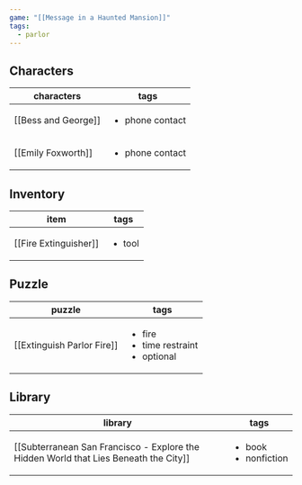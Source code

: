 ```yaml
---
game: "[[Message in a Haunted Mansion]]"
tags:
  - parlor
---
```

## Characters
<!-- QueryToSerialize: Table WITHOUT ID file.link as characters, tags from "content/03 MHM/Characters" where contains(tags,  "phone") -->
<!-- SerializedQuery: Table WITHOUT ID file.link as characters, tags from "content/03 MHM/Characters" where contains(tags,  "phone") -->

| characters                                                        | tags                            |
| ----------------------------------------------------------------- | ------------------------------- |
| [[Bess and George]] | <ul><li>phone contact</li></ul> |
| [[Emily Foxworth]]   | <ul><li>phone contact</li></ul> |
<!-- SerializedQuery END -->

## Inventory
<!-- QueryToSerialize: Table WITHOUT ID file.link as item, tags from "content/03 MHM/Inventory" where contains(environment,  [[]]) -->
<!-- SerializedQuery: Table WITHOUT ID file.link as item, tags from "content/03 MHM/Inventory" where contains(environment,  [[]]) -->

| item                                                                 | tags                   |
| -------------------------------------------------------------------- | ---------------------- |
| [[Fire Extinguisher]] | <ul><li>tool</li></ul> |
<!-- SerializedQuery END -->


## Puzzle
<!-- QueryToSerialize: Table WITHOUT ID file.link as puzzle, tags from "content/03 MHM/Puzzles" where contains(environment,  [[]]) sort tags desc -->
<!-- SerializedQuery: Table WITHOUT ID file.link as puzzle, tags from "content/03 MHM/Puzzles" where contains(environment,  [[]]) sort tags desc -->

| puzzle                                                                       | tags                                                           |
| ---------------------------------------------------------------------------- | -------------------------------------------------------------- |
| [[Extinguish Parlor Fire]] | <ul><li>fire</li><li>time restraint</li><li>optional</li></ul> |
<!-- SerializedQuery END -->

## Library
<!-- QueryToSerialize: Table WITHOUT ID file.link as library, tags from "content/03 MHM/Library" where contains(environment,  [[]]) sort tags desc -->
<!-- SerializedQuery: Table WITHOUT ID file.link as library, tags from "content/03 MHM/Library" where contains(environment,  [[]]) sort tags desc -->

| library                                                                                                                                                                                          | tags                                      |
| ------------------------------------------------------------------------------------------------------------------------------------------------------------------------------------------------ | ----------------------------------------- |
| [[Subterranean San Francisco - Explore the Hidden World that Lies Beneath the City]] | <ul><li>book</li><li>nonfiction</li></ul> |
<!-- SerializedQuery END -->

